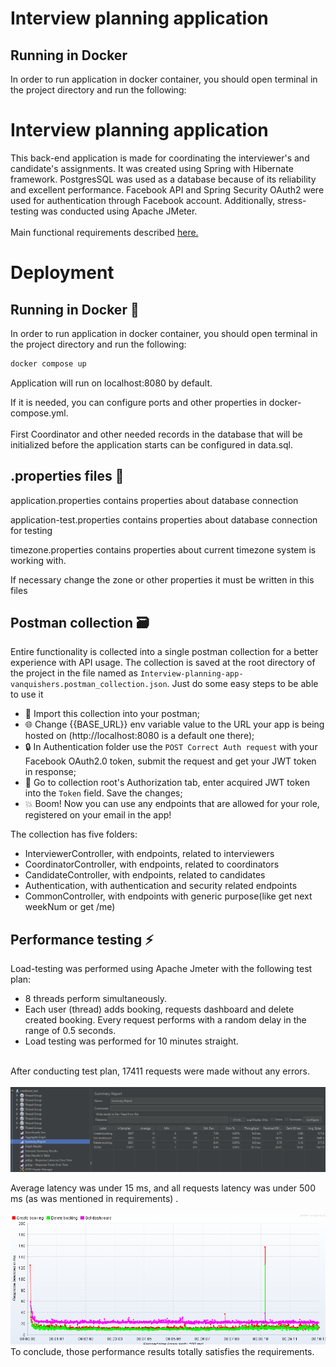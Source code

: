 # Interview planning application

## Running in Docker 

In order to run application in docker container, you should open terminal in the project directory
and run the following:

# Interview planning application 

This back-end application is made for coordinating the interviewer's and candidate's assignments. It was created using Spring with Hibernate framework. PostgresSQL was used as a database because of its reliability and excellent performance. Facebook API and Spring Security OAuth2 were used for authentication through Facebook account. Additionally, stress-testing was conducted using Apache JMeter.<br />
<br />
Main functional requirements described <a href="https://github.com/gavluk-intellias/intellistart-java-project/blob/main/docs/REQUIREMENTS.md">here.</a>

# Deployment

## Running in Docker :rocket:

In order to run application in docker container, you should open terminal in the project directory and run the following:
```sh
docker compose up
```

Application will run on localhost:8080 by default.

If it is needed, you can configure ports and other properties in docker-compose.yml.<br />
<br />
First Coordinator and other needed records in the database that will be initialized before the application starts can be configured in data.sql. 

## .properties files :twisted_rightwards_arrows:

application.properties contains properties about database connection

application-test.properties contains properties about database connection for testing

timezone.properties contains properties about current timezone system is working with.

If necessary change the zone or other properties it must be written in this files

## Postman collection :card_file_box:

Entire functionality is collected into a single postman collection for a better experience with API
usage. The collection is saved at the root directory of the project in the file named
as `Interview-planning-app-vanquishers.postman_collection.json`.
Just do some easy steps to be able to use it

- :twisted_rightwards_arrows: Import this collection into your postman;
- :globe_with_meridians: Change {{BASE_URL}} env variable value to the URL your app is being hosted
  on (http://localhost:8080 is a default one there);
- :lock: In Authentication folder use the `POST Correct Auth request` with your Facebook OAuth2.0
  token, submit the request and get your JWT token in response;
- :closed_lock_with_key: Go to collection root's Authorization tab, enter acquired JWT token into
  the `Token` field. Save the changes;
- :boom: Boom! Now you can use any endpoints that are allowed for your role, registered on your
  email in the app!

The collection has five folders:

- InterviewerController, with endpoints, related to interviewers
- CoordinatorController, with endpoints, related to coordinators
- CandidateController, with endpoints, related to candidates
- Authentication, with authentication and security related endpoints
- CommonController, with endpoints with generic purpose(like get next weekNum or get /me)

## Performance testing :zap:
Load-testing was performed using Apache Jmeter with the following test plan: <br />
* 8 threads perform simultaneously. 
* Each user (thread) adds booking, requests dashboard and delete created booking. Every request performs with a random delay in the range of 0.5 seconds.
* Load testing was performed for 10 minutes straight.<br />
<br />
After conducting test plan, 17411 requests were made without any errors. <br />
<br />
<img src="https://github.com/CalculusEnjoyer/intellistart-java-2022-vanquishers/blob/main/jmeter.testing/Test-summary.png">
<br />

Average latency was under 15 ms, and all requests latency was under 500 ms (as was mentioned in requirements) .<br />
<br />
<img src="https://github.com/CalculusEnjoyer/intellistart-java-2022-vanquishers/blob/main/jmeter.testing/Latency_graph.png">
<br />
To conclude, those performance results totally satisfies the requirements.
